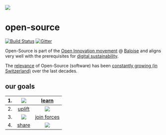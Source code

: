 ![](https://upload.wikimedia.org/wikipedia/commons/thumb/c/c0/Icon_Digitale_Nachhaltigkeit_Farbig.svg/240px-Icon_Digitale_Nachhaltigkeit_Farbig.svg.png)

# open-source
[![Build Status](https://travis-ci.org/baloise/open-source.svg?branch=master)](https://travis-ci.org/baloise/open-source)
[![Gitter](https://img.shields.io/gitter/room/baloise/Lobby.svg)](https://gitter.im/baloise/Lobby)

Open-Source is part of the [Open Innovation movement](https://www.inside-it.ch/articles/51129) @ [Baloise](https://www.baloise.com) and aligns very well with the prerequisites for [digital sustainability](https://de.wikipedia.org/wiki/Digitale_Nachhaltigkeit).

The [relevance](http://opensourcesurvey.org/2017/#overview) of Open-Source (software) has been [constantly growing (in Switzerland)](https://oss-studie.ch) over the last decades. 

## our goals

|1.| ![](https://upload.wikimedia.org/wikipedia/commons/3/3c/Icon_DINA_Voraussetzungen_Digitale_Nachhaltigkeit_06_Geteiltes_Wissen_Farbig.svg) | [learn](docs/learn.md) |
|--|:--------------------------------------------------------:|:-------------------------------------------------------:|
|2.| [uplift](docs/uplift.md) | ![](https://upload.wikimedia.org/wikipedia/commons/b/b3/Icon_DINA_Voraussetzungen_Digitale_Nachhaltigkeit_07_Partizipationskultur_Farbig.svg) |
|3.| ![](https://upload.wikimedia.org/wikipedia/commons/2/24/Icon_DINA_Voraussetzungen_Digitale_Nachhaltigkeit_08_Faire_F%C3%BChrungsstrukturen_Farbig.svg) | [join forces](docs/join.md) |
|4.| [share](docs/share.md) | ![](https://upload.wikimedia.org/wikipedia/commons/2/2d/Icon_DINA_Voraussetzungen_Digitale_Nachhaltigkeit_10_Beitrag_Zur_Nachhaltigen_Entwicklung_Farbig.svg) |
